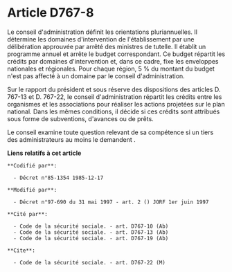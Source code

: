# Article D767-8

Le conseil d'administration définit les orientations pluriannuelles. Il détermine les domaines d'intervention de
l'établissement par une délibération approuvée par arrêté des ministres de tutelle. Il établit un programme annuel et arrête
le budget correspondant. Ce budget répartit les crédits par domaines d'intervention et, dans ce cadre, fixe les enveloppes
nationales et régionales. Pour chaque région, 5 % du montant du budget n'est pas affecté à un domaine par le conseil
d'administration. 

Sur le rapport du président et sous réserve des dispositions des articles D. 767-13 et D. 767-22, le conseil d'administration
répartit les crédits entre les organismes et les associations pour réaliser les actions projetées sur le plan national. Dans
les mêmes conditions, il décide si ces crédits sont attribués sous forme de subventions, d'avances ou de prêts. 

Le conseil examine toute question relevant de sa compétence si un tiers des administrateurs au moins le demandent   .

**Liens relatifs à cet article**

	**Codifié par**:

	  - Décret n°85-1354 1985-12-17

	**Modifié par**:

	  - Décret n°97-690 du 31 mai 1997 - art. 2 () JORF 1er juin 1997

	**Cité par**:

	  - Code de la sécurité sociale. - art. D767-10 (Ab)
	  - Code de la sécurité sociale. - art. D767-13 (Ab)
	  - Code de la sécurité sociale. - art. D767-19 (Ab)

	**Cite**:

	  - Code de la sécurité sociale. - art. D767-22 (M)
